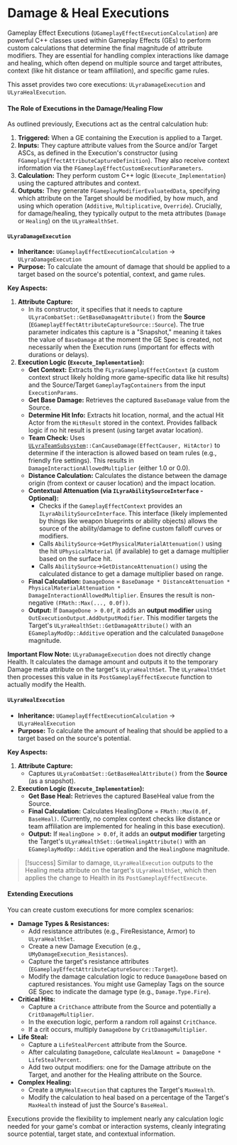 # Damage & Heal Executions

Gameplay Effect Executions (`UGameplayEffectExecutionCalculation`) are powerful C++ classes used within Gameplay Effects (GEs) to perform custom calculations that determine the final magnitude of attribute modifiers. They are essential for handling complex interactions like damage and healing, which often depend on multiple source and target attributes, context (like hit distance or team affiliation), and specific game rules.

This asset provides two core executions: `ULyraDamageExecution` and `ULyraHealExecution`.

#### The Role of Executions in the Damage/Healing Flow

As outlined previously, Executions act as the central calculation hub:

1. **Triggered:** When a GE containing the Execution is applied to a Target.
2. **Inputs:** They capture attribute values from the Source and/or Target ASCs, as defined in the Execution's constructor (using `FGameplayEffectAttributeCaptureDefinition`). They also receive context information via the `FGameplayEffectCustomExecutionParameters`.
3. **Calculation:** They perform custom C++ logic (`Execute_Implementation`) using the captured attributes and context.
4. **Outputs:** They generate `FGameplayModifierEvaluatedData`, specifying which attribute on the Target should be modified, by how much, and using which operation (`Additive`, `Multiplicative`, `Override`). Crucially, for damage/healing, they typically output to the meta attributes (`Damage` or `Healing`) on the `ULyraHealthSet`.

#### `ULyraDamageExecution`

* **Inheritance:** `UGameplayEffectExecutionCalculation` -> `ULyraDamageExecution`
* **Purpose:** To calculate the amount of damage that should be applied to a target based on the source's potential, context, and game rules.

**Key Aspects:**

1. **Attribute Capture:**
   * In its constructor, it specifies that it needs to capture `ULyraCombatSet::GetBaseDamageAttribute()` from the **Source** (`EGameplayEffectAttributeCaptureSource::Source`). The true parameter indicates this capture is a "Snapshot," meaning it takes the value of `BaseDamage` at the moment the GE Spec is created, not necessarily when the Execution runs (important for effects with durations or delays).
2. **Execution Logic (`Execute_Implementation`):**
   * **Get Context:** Extracts the `FLyraGameplayEffectContext` (a custom context struct likely holding more game-specific data like hit results) and the Source/Target `GameplayTagContainers` from the input `ExecutionParams`.
   * **Get Base Damage:** Retrieves the captured `BaseDamage` value from the Source.
   * **Determine Hit Info:** Extracts hit location, normal, and the actual Hit Actor from the `HitResult` stored in the context. Provides fallback logic if no hit result is present (using target avatar location).
   * **Team Check:** Uses [`ULyraTeamSubsystem`](../../team/)`::CanCauseDamage(EffectCauser, HitActor)` to determine if the interaction is allowed based on team rules (e.g., friendly fire settings). This results in `DamageInteractionAllowedMultiplier` (either 1.0 or 0.0).
   * **Distance Calculation:** Calculates the distance between the damage origin (from context or causer location) and the impact location.
   * **Contextual Attenuation (via `ILyraAbilitySourceInterface` - Optional):**
     * Checks if the `GameplayEffectContext` provides an `ILyraAbilitySourceInterface`. This interface (likely implemented by things like weapon blueprints or ability objects) allows the source of the ability/damage to define custom falloff curves or modifiers.
     * Calls `AbilitySource`->`GetPhysicalMaterialAttenuation()` using the hit `UPhysicalMaterial` (if available) to get a damage multiplier based on the surface hit.
     * Calls `AbilitySource`->`GetDistanceAttenuation()` using the calculated distance to get a damage multiplier based on range.
   * **Final Calculation:** `DamageDone` = `BaseDamage * DistanceAttenuation * PhysicalMaterialAttenuation * DamageInteractionAllowedMultiplier`. Ensures the result is non-negative `(FMath::Max(..., 0.0f))`.
   * **Output:** If `DamageDone > 0.0f`, it adds an **output modifier** using `OutExecutionOutput.AddOutputModifier`. This modifier targets the Target's `ULyraHealthSet::GetDamageAttribute()` with an `EGameplayModOp::Additive` operation and the calculated `DamageDone` magnitude.

**Important Flow Note:** `ULyraDamageExecution` does not directly change Health. It calculates the damage amount and outputs it to the temporary Damage meta attribute on the target's `ULyraHealthSet`. The `ULyraHealthSet` then processes this value in its `PostGameplayEffectExecute` function to actually modify the Health.

#### `ULyraHealExecution`

* **Inheritance:** `UGameplayEffectExecutionCalculation` -> `ULyraHealExecution`
* **Purpose:** To calculate the amount of healing that should be applied to a target based on the source's potential.

**Key Aspects:**

1. **Attribute Capture:**
   * Captures `ULyraCombatSet::GetBaseHealAttribute()` from the **Source** (as a snapshot).
2. **Execution Logic (`Execute_Implementation`):**
   * **Get Base Heal:** Retrieves the captured BaseHeal value from the Source.
   * **Final Calculation:** Calculates HealingDone = `FMath::Max(0.0f, BaseHeal)`. (Currently, no complex context checks like distance or team affiliation are implemented for healing in this base execution).
   * **Output:** If `HealingDone > 0.0f`, it adds an **output modifier** targeting the Target's `ULyraHealthSet::GetHealingAttribute()` with an `EGameplayModOp::Additive` operation and the `HealingDone` magnitude.

> [!success]
> Similar to damage, `ULyraHealExecution` outputs to the Healing meta attribute on the target's `ULyraHealthSet`, which then applies the change to Health in its `PostGameplayEffectExecute`.

#### Extending Executions

You can create custom executions for more complex scenarios:

* **Damage Types & Resistances:**
  * Add resistance attributes (e.g., FireResistance, Armor) to `ULyraHealthSet`.
  * Create a new Damage Execution (e.g., `UMyDamageExecution_Resistances`).
  * Capture the target's resistance attributes (`EGameplayEffectAttributeCaptureSource::Target`).
  * Modify the damage calculation logic to reduce `DamageDone` based on captured resistances. You might use Gameplay Tags on the source GE Spec to indicate the damage type (e.g., `Damage.Type.Fire`).
* **Critical Hits:**
  * Capture a `CritChance` attribute from the Source and potentially a `CritDamageMultiplier`.
  * In the execution logic, perform a random roll against `CritChance`.
  * If a crit occurs, multiply `DamageDone` by `CritDamageMultiplier`.
* **Life Steal:**
  * Capture a `LifeStealPercent` attribute from the Source.
  * After calculating `DamageDone`, calculate `HealAmount = DamageDone * LifeStealPercent`.
  * Add two output modifiers: one for the Damage attribute on the Target, and another for the Healing attribute on the Source.
* **Complex Healing:**
  * Create a `UMyHealExecution` that captures the Target's `MaxHealth`.
  * Modify the calculation to heal based on a percentage of the Target's `MaxHealth` instead of just the Source's `BaseHeal`.

Executions provide the flexibility to implement nearly any calculation logic needed for your game's combat or interaction systems, cleanly integrating source potential, target state, and contextual information.

